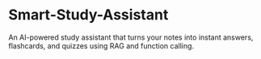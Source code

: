 # Smart-Study-Assistant
An AI-powered study assistant that turns your notes into instant answers, flashcards, and quizzes using RAG and function calling.
